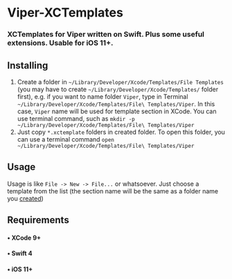 # Viper-XCTemplates
### XCTemplates for Viper written on Swift. Plus some useful extensions. Usable for iOS 11+.

## Installing
1) Create a folder in `~/Library/Developer/Xcode/Templates/File Templates` (you may have to create `~/Library/Developer/Xcode/Templates/` folder first), e.g. if you want to name folder `Viper`, type in Terminal `~/Library/Developer/Xcode/Templates/File\ Templates/Viper`. In this case, `Viper` name will be used for template section in XCode.
You can use terminal command, such as `mkdir -p ~/Library/Developer/Xcode/Templates/File\ Templates/Viper`
2) Just copy `*.xctemplate` folders in created folder. To open this folder, you can use a terminal command `open ~/Library/Developer/Xcode/Templates/File\ Templates/Viper`

## Usage
Usage is like `File -> New -> File...` or whatsoever. Just choose a template from the list (the section name will be the same as a folder name you [created](##Installing))

## Requirements
#### • XCode 9+
#### • Swift 4
#### • iOS 11+
